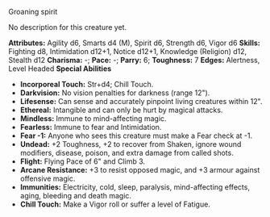 Groaning spirit

No description for this creature yet.

**Attributes:** Agility d6, Smarts d4 (M), Spirit d6, Strength d6, Vigor
d6
**Skills:** Fighting d8, Intimidation d12+1, Notice d12+1, Knowledge
(Religion) d12, Stealth d12
**Charisma:** -; **Pace:** -; **Parry:** 6; **Toughness:** 7
**Edges:** Alertness, Level Headed
**Special Abilities**
- **Incorporeal Touch:** Str+d4; Chill Touch.
- **Darkvision:** No vision penalties for darkness (range 12").
- **Lifesense:** Can sense and accurately pinpoint living creatures
within 12".
- **Ethereal:** Intangible and can only be hurt by magical attacks.
- **Mindless:** Immune to mind-affecting magic.
- **Fearless:** Immune to fear and Intimidation.
- **Fear -1:** Anyone who sees this creature must make a Fear check at
-1.
- **Undead:** +2 Toughness, +2 to recover from Shaken, ignore wound
modifiers, disease, poison, and extra damage from called shots.
- **Flight:** Flying Pace of 6" and Climb 3.
- **Arcane Resistance:** +3 to resist opposed magic, and +3 armour
against offensive magic.
- **Immunities:** Electricity, cold, sleep, paralysis, mind-affecting
effects, aging, bleeding and death magic.
- **Chill Touch:** Make a Vigor roll or suffer a level of Fatigue.

